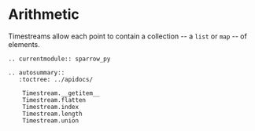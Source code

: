 # Arithmetic

Timestreams allow each point to contain a collection -- a `list` or `map` -- of elements.

```{eval-rst}
.. currentmodule:: sparrow_py

.. autosummary::
   :toctree: ../apidocs/

    Timestream.__getitem__
    Timestream.flatten
    Timestream.index
    Timestream.length
    Timestream.union
```